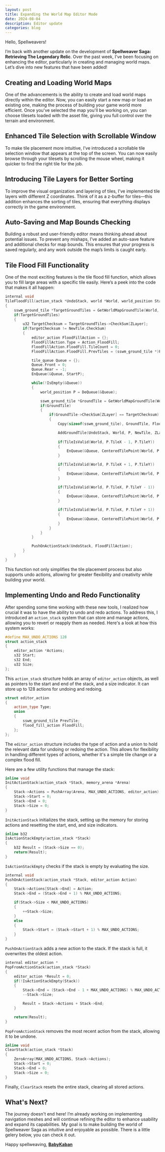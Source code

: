 ```yaml
---
layout: post
title: Expanding the World Map Editor Mode
date: 2024-08-04
description: Editor update
categories: blog
---
```


Hello, Spellweavers!

I’m back with another update on the development of **Spellweaver Saga: Retrieving The Legendary Relic**. Over the past week, 
I’ve been focusing on enhancing the editor, particularly in creating and managing world maps. Let’s dive into new features 
that have been added!

## Creating and Loading World Maps

One of the advancements is the ability to create and load world maps directly within the editor. Now, you can easily start 
a new map or load an existing one, making the process of building your game world more efficient. Once you've selected the 
map you'll be working on, you can choose tilesets loaded with the asset file, giving you full control over the terrain and 
environment.

## Enhanced Tile Selection with Scrollable Window

To make tile placement more intuitive, I’ve introduced a scrollable tile selection window that appears at the top of the 
screen. You can now easily browse through your tilesets by scrolling the mouse wheel, making it quicker to find the right 
tile for the job.

## Introducing Tile Layers for Better Sorting

To improve the visual organization and layering of tiles, I’ve implemented tile layers with different Z coordinates. 
Think of it as a z-buffer for tiles—this addition enhances the sorting of tiles, ensuring that everything displays 
correctly in the game environment.

## Auto-Saving and Map Bounds Checking

Building a robust and user-friendly editor means thinking ahead about potential issues. To prevent any mishaps, I’ve added 
an auto-save feature and additional checks for map bounds. This ensures that your progress is saved regularly, and any work 
outside the map’s limits is caught early.

## Tile Flood Fill Functionality

One of the most exciting features is the tile flood fill function, which allows you to fill large areas with a specific 
tile easily. Here’s a peek into the code that makes it all happen:

```c++
internal void
TileFloodFill(action_stack *UndoStack, world *World, world_position StartP, ssa_tile NewTile, u32 ZLayer)
{
    sswm_ground_tile *TargetGroundTiles = GetWorldMapGroundTile(World, StartP);
    if(TargetGroundTiles)
    {
        u32 TargetChecksum = TargetGroundTiles->CheckSum[ZLayer];
        if(TargetChecksum != NewTile.CheckSum)
        {
            editor_action FloodFillAction = {};
            FloodFillAction.Type = Action_FloodFill;
            FloodFillAction.FloodFill.TileCount = 0;
            FloodFillAction.FloodFill.PrevTiles = (sswm_ground_tile *)Platform.AllocateMemory(MAX_FILL_TILES*sizeof(sswm_ground_tile));

            tile_queue Queue = {};
            Queue.Front = 0;
            Queue.Rear = -1;
            EnQueue(&Queue, StartP);

            while(!IsEmpty(&Queue))
            {
                world_position P = DeQueue(&Queue);

                sswm_ground_tile *GroundTile = GetWorldMapGroundTile(World, P);
                if(GroundTile)
                {
                    if(GroundTile->CheckSum[ZLayer] == TargetChecksum)
                    {
                        Copy(sizeof(sswm_ground_tile), GroundTile, FloodFillAction.FloodFill.PrevTiles + FloodFillAction.FloodFill.TileCount++);

                        AddGroundTile(UndoStack, World, P, NewTile, ZLayer, true);
                        
                        if(TileIsValid(World, P.TileX - 1, P.TileY))
                        {
                            EnQueue(&Queue, CenteredTilePoint(World, P.TileX - 1, P.TileY));
                        }

                        if(TileIsValid(World, P.TileX + 1, P.TileY))
                        {
                            EnQueue(&Queue, CenteredTilePoint(World, P.TileX + 1, P.TileY));
                        }

                        if(TileIsValid(World, P.TileX, P.TileY - 1))
                        {
                            EnQueue(&Queue, CenteredTilePoint(World, P.TileX, P.TileY - 1));
                        }

                        if(TileIsValid(World, P.TileX, P.TileY + 1))
                        {
                            EnQueue(&Queue, CenteredTilePoint(World, P.TileX, P.TileY + 1));
                        }
                    }
                }
            }

            PushOnActionStack(UndoStack, FloodFillAction);
        }
    }
}
```

This function not only simplifies the tile placement process but also supports undo actions, allowing for greater flexibility 
and creativity while building your world.

## Implementing Undo and Redo Functionality

After spending some time working with these new tools, I realized how crucial it was to have the ability to undo and redo 
actions. To address this, I introduced an `action_stack` system that can store and manage actions, allowing you to revert or 
reapply them as needed. Here's a look at how this system works:

```c++
#define MAX_UNDO_ACTIONS 128
struct action_stack
{
    editor_action *Actions;
    s32 Start;
    s32 End;
    u32 Size;
};
```

This `action_stack` structure holds an array of `editor_action` objects, as well as pointers to the start and end of the 
stack, and a size indicator. It can store up to 128 actions for undoing and redoing.

```c++
struct editor_action
{
    action_type Type;
    union
    {
        sswm_ground_tile PrevTile;
        flood_fill_action FloodFill;
    };
};
```
The `editor_action` structure includes the type of action and a union to hold the relevant data for undoing or redoing the 
action. This allows for flexibility in handling different types of actions, whether it's a simple tile change or a complex flood fill.

Here are a few utility functions that manage the stack:
```c++
inline void
InitActionStack(action_stack *Stack, memory_arena *Arena)
{
    Stack->Actions = PushArray(Arena, MAX_UNDO_ACTIONS, editor_action);
    Stack->Start = 0;
    Stack->End = 0;
    Stack->Size = 0;
}
```

`InitActionStack` initializes the stack, setting up the memory for storing actions and resetting the start, end, and size indicators.

```c++
inline b32
IsActionStackEmpty(action_stack *Stack)
{
    b32 Result = (Stack->Size == 0);
    return(Result);
}
```

`IsActionStackEmpty` checks if the stack is empty by evaluating the size.

```c++
internal void
PushOnActionStack(action_stack *Stack, editor_action Action)
{
    Stack->Actions[Stack->End] = Action;
    Stack->End = (Stack->End + 1) % MAX_UNDO_ACTIONS;

    if(Stack->Size < MAX_UNDO_ACTIONS)
    {
        ++Stack->Size;
    }
    else
    {
        Stack->Start = (Stack->Start + 1) % MAX_UNDO_ACTIONS;
    }
}
```

`PushOnActionStack` adds a new action to the stack. If the stack is full, it overwrites the oldest action.

```c++
internal editor_action *
PopFromActionStack(action_stack *Stack)
{
    editor_action *Result = 0;
    if(!IsActionStackEmpty(Stack))
    {
        Stack->End = (Stack->End - 1 + MAX_UNDO_ACTIONS) % MAX_UNDO_ACTIONS;
        --Stack->Size;

        Result = Stack->Actions + Stack->End;
    }

    return(Result);
}
```

`PopFromActionStack` removes the most recent action from the stack, allowing it to be undone.

```c++
inline void
ClearStack(action_stack *Stack)
{
    ZeroArray(MAX_UNDO_ACTIONS, Stack->Actions);
    Stack->Start = 0;
    Stack->End = 0;
    Stack->Size = 0;
}
```

Finally, `ClearStack` resets the entire stack, clearing all stored actions.

## What's Next?

The journey doesn't end here! I’m already working on implementing navigation meshes and will continue refining the editor to enhance 
usability and expand its capabilities. My goal is to make building the world of Spellweaver Saga as intuitive and enjoyable as possible.
There is a little gelery below, you can check it out. 

Happy spellweaving,
**[BabyKaban](https://github.com/babaykaban)**

